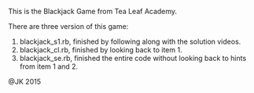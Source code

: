 This is the Blackjack Game from Tea Leaf Academy.

There are three version of this game:
1.  blackjack_s1.rb, finished by following along with the solution videos. 
2.  blackjack_cl.rb, finished by looking back to item 1.
3.  blackjack_se.rb, finished the entire code without looking back to hints from item 1 and 2.

@JK 2015